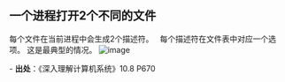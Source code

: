## 一个进程打开2个不同的文件

每个文件在当前进程中会生成2个描述符。   每个描述符在文件表中对应一个选项。 这是最典型的情况。
![image](https://user-images.githubusercontent.com/18367460/227081001-10473aae-fd5e-452b-a72b-3958867dfc91.png)



\- **出处**：《深入理解计算机系统》10.8 P670

